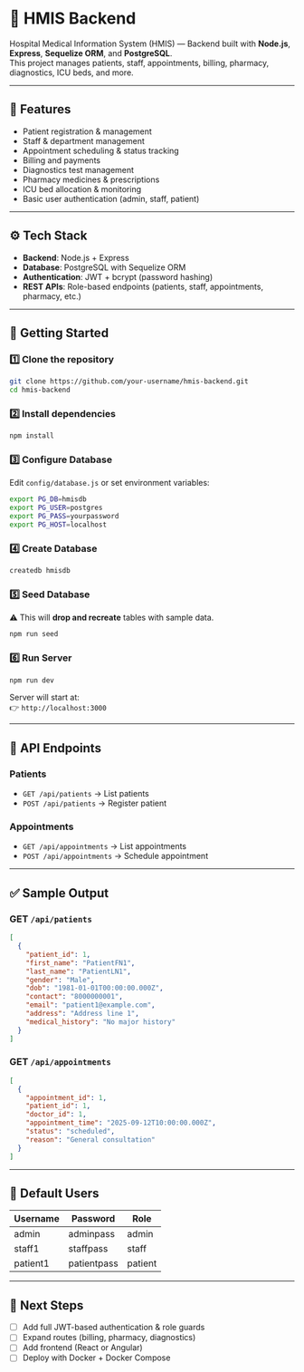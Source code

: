 # 🏥 HMIS Backend

Hospital Medical Information System (HMIS) — Backend built with **Node.js**, **Express**, **Sequelize ORM**, and **PostgreSQL**.  
This project manages patients, staff, appointments, billing, pharmacy, diagnostics, ICU beds, and more.

---

## 📂 Features
- Patient registration & management  
- Staff & department management  
- Appointment scheduling & status tracking  
- Billing and payments  
- Diagnostics test management  
- Pharmacy medicines & prescriptions  
- ICU bed allocation & monitoring  
- Basic user authentication (admin, staff, patient)  

---

## ⚙️ Tech Stack
- **Backend**: Node.js + Express  
- **Database**: PostgreSQL with Sequelize ORM  
- **Authentication**: JWT + bcrypt (password hashing)  
- **REST APIs**: Role-based endpoints (patients, staff, appointments, pharmacy, etc.)  

---

## 🚀 Getting Started

### 1️⃣ Clone the repository
```bash
git clone https://github.com/your-username/hmis-backend.git
cd hmis-backend
```

### 2️⃣ Install dependencies
```bash
npm install
```

### 3️⃣ Configure Database
Edit `config/database.js` or set environment variables:
```bash
export PG_DB=hmisdb
export PG_USER=postgres
export PG_PASS=yourpassword
export PG_HOST=localhost
```

### 4️⃣ Create Database
```bash
createdb hmisdb
```

### 5️⃣ Seed Database
⚠️ This will **drop and recreate** tables with sample data.
```bash
npm run seed
```

### 6️⃣ Run Server
```bash
npm run dev
```

Server will start at:  
👉 `http://localhost:3000`

---

## 📡 API Endpoints

### Patients
- `GET /api/patients` → List patients  
- `POST /api/patients` → Register patient  

### Appointments
- `GET /api/appointments` → List appointments  
- `POST /api/appointments` → Schedule appointment  

---

## ✅ Sample Output

### GET `/api/patients`
```json
[
  {
    "patient_id": 1,
    "first_name": "PatientFN1",
    "last_name": "PatientLN1",
    "gender": "Male",
    "dob": "1981-01-01T00:00:00.000Z",
    "contact": "8000000001",
    "email": "patient1@example.com",
    "address": "Address line 1",
    "medical_history": "No major history"
  }
]
```

### GET `/api/appointments`
```json
[
  {
    "appointment_id": 1,
    "patient_id": 1,
    "doctor_id": 1,
    "appointment_time": "2025-09-12T10:00:00.000Z",
    "status": "scheduled",
    "reason": "General consultation"
  }
]
```

---

## 👥 Default Users
| Username | Password    | Role   |
|----------|------------|--------|
| admin    | adminpass  | admin  |
| staff1   | staffpass  | staff  |
| patient1 | patientpass| patient|

---

## 📌 Next Steps
- [ ] Add full JWT-based authentication & role guards  
- [ ] Expand routes (billing, pharmacy, diagnostics)  
- [ ] Add frontend (React or Angular)  
- [ ] Deploy with Docker + Docker Compose  

